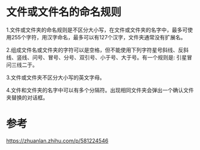 # 文件或文件名的命名规则

1.文件或文件夹的命名规则是不区分大小写，在文件或文件夹的名字中，最多可使用255个字符，用汉字命名，最多可以有127个汉字，文件夹通常没有扩展名。

2.组成文件名或文件夹的字符可以是空格，但不能使用下列字符星号斜线、反斜线、竖线、问号、冒号、分号、双引号、小于号、大于号。有一个规则是:
引星冒问三线二于。

3.文件或文件夹不区分大小写的英文字母。

4.文件和文件夹的名字中可以有多个分隔符。出现相同文件夹会弹出一个确认文件夹替换的对话框。

# 参考

https://zhuanlan.zhihu.com/p/581224546